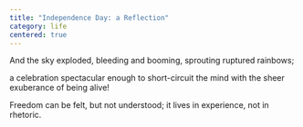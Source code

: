 ```yaml
---
title: "Independence Day: a Reflection"
category: life
centered: true
---
```


And the sky exploded,
bleeding and booming,
sprouting ruptured rainbows;

a celebration
spectacular enough
to short-circuit the mind
with the sheer exuberance
of being alive!

Freedom
can be felt,
but not understood;
it lives in experience,
not in rhetoric.
